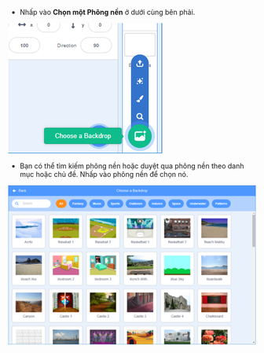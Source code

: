 + Nhấp vào **Chọn một Phông nền** ở dưới cùng bên phải.

![ảnh chụp màn hình](images/stage-choose.png)

+ Bạn có thể tìm kiếm phông nền hoặc duyệt qua phông nền theo danh mục hoặc chủ đề. Nhấp vào phông nền để chọn nó.

![ảnh chụp màn hình](images/backdrop.png)